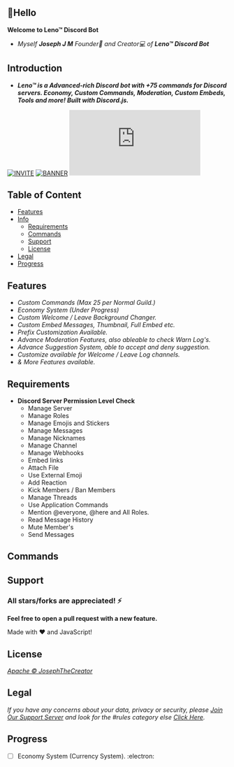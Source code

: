 ## 👋Hello

**Welcome to Leno™ Discord Bot**

- *Myself **Joseph J M** Founder👑 and Creator💻 of **Leno™ Discord Bot***

## Introduction

- ***Leno™ is a Advanced-rich Discord bot with +75 commands for Discord servers. Economy, Custom Commands, Moderation, Custom Embeds, Tools and more! Built with Discord.js.***

[![INVITE](https://img.shields.io/badge/Invite-Leno%E2%84%A2-brightgreen)](https://discord.com/api/oauth2/authorize?client_id=860445158519341079&permissions=167441329270&redirect_uri=https%3A%2F%2Fdiscord.gg%2FqCZXvbNJ9d&response_type=code&scope=guilds.join%20bot%20applications.commands) 
[![BANNER](https://img.shields.io/badge/Join-Support%20Server-blue)](https://discord.gg/qCZXvbNJ9d) 
[![license](https://img.shields.io/npm/l/discord.js)](https://www.npmjs.com/package/discord.js?source=post_page-----7b5fe27cb6fa----------------------)

## Table of Content
- [Features](#features)
- [Info](docs/README.md)
  - [Requirements](#requirements)
  - [Commands](#requirements)
  - [Support](#support) 
  - [License](#license)
- [Legal](#legal)
- [Progress](#progress)
## Features

- *Custom Commands (Max 25 per Normal Guild.)*
- *Economy System (Under Progress)*
- *Custom Welcome / Leave Background Changer.*
- *Custom Embed Messages, Thumbnail, Full Embed etc.*
- *Prefix Customization Available.*
- *Advance Moderation Features, also ableable to check Warn Log's.*
- *Advance Suggestion System, able to accept and deny suggestion.*
- *Customize available for Welcome / Leave Log channels.*
- *& More Features available.*

## Requirements
- **Discord Server Permission Level Check**
  - Manage Server
  - Manage Roles
  - Manage Emojis and Stickers
  - Manage Messages
  - Manage Nicknames
  - Manage Channel
  - Manage Webhooks
  - Embed links
  - Attach File
  - Use External Emoji
  - Add Reaction
  - Kick Members / Ban Members
  - Manage Threads
  - Use Application Commands
  - Mention @everyone, @here and All Roles. 
  - Read Message History
  - Mute Member's
  - Send Messages

## Commands

## Support

### All stars/forks are appreciated! ⚡

**Feel free to open a pull request with a new feature.**

Made with ❤️ and JavaScript!

## License

*[Apache © JosephTheCreator](./LICENSE)*

## Legal

*If you have any concerns about your data, privacy or security, please [Join Our Support Server](https://discord.gg/qCZXvbNJ9d) and look for the #rules category else [Click Here]().*


## Progress

- [ ] Economy System (Currency System). :electron:
